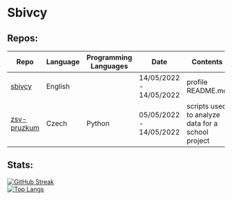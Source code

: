 <h1 id="sbivcy">Sbivcy</h1>
<h2 id="repos">Repos:</h2>
<table>
<colgroup>
<col style="width: 33%" />
<col style="width: 6%" />
<col style="width: 14%" />
<col style="width: 15%" />
<col style="width: 31%" />
</colgroup>
<thead>
<tr class="header">
<th>Repo</th>
<th>Language</th>
<th>Programming Languages</th>
<th>Date</th>
<th>Contents</th>
</tr>
</thead>
<tbody>
<tr class="odd">
<td><a href="https://github.com/sbivcy/sbivcy">sbivcy</a></td>
<td>English</td>
<td></td>
<td>14/05/2022 - 14/05/2022</td>
<td>profile README.md</td>
</tr>
<tr class="even">
<td><a href="https://github.com/sbivcy/zsv-pruzkum">zsv-pruzkum</a></td>
<td>Czech</td>
<td>Python</td>
<td>05/05/2022 - 14/05/2022</td>
<td>scripts used to analyze data for a school project</td>
</tr>
</tbody>
</table>
<h2 id="stats">Stats:</h2>
<p><a href="https://git.io/streak-stats"><img src="http://github-readme-streak-stats.herokuapp.com?user=sbivcy&amp;theme=dark&amp;background=000000" alt="GitHub Streak" /></a><br />
<a href="https://github.com/anuraghazra/github-readme-stats"><img src="https://github-readme-stats.vercel.app/api/top-langs/?username=sbivcy&amp;layout=compact&amp;theme=vision-friendly-dark" alt="Top Langs" /></a></p>
